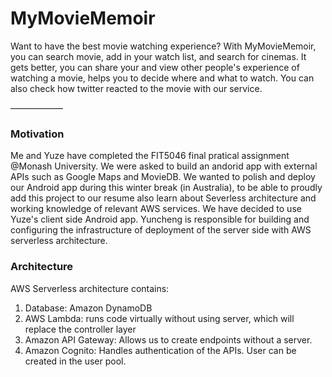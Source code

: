 # MyMovieMemoir
Want to have the best movie watching experience? With MyMovieMemoir, you can search movie, add in your watch list, and search for cinemas.
It gets better, you can share your and view other people's experience of watching a movie, helps you to decide where and what to watch.
You can also check how twitter reacted to the movie with our service.

——————

### Motivation

Me and Yuze have completed the FIT5046 final pratical assignment @Monash University. We were asked to build an andorid app with external APIs such as Google Maps and MovieDB.
We wanted to polish and deploy our Android app during this winter break (in Australia), to be able to proudly add this project to our resume also learn about Severless architecture and working knowledge of relevant AWS services.
We have decided to use Yuze's client side Android app. Yuncheng is responsible for building and configuring the infrastructure of deployment of the server side with AWS serverless  architecture.


### Architecture

AWS Serverless architecture contains:

1. Database: Amazon DynamoDB
2. AWS Lambda: runs code virtually without using server, which will replace the controller layer
3. Amazon API Gateway: Allows us to create endpoints without a server.
4. Amazon Cognito: Handles authentication of the APIs. User can be created in the user pool.

